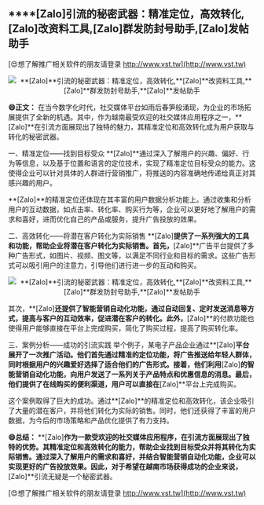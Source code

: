 ## ****[Zalo]**引流的秘密武器：精准定位，高效转化,**[Zalo]**改资料工具,**[Zalo]**群发防封号助手,**[Zalo]**发帖助手**

[😍想了解推广相关软件的朋友请登录 http://www.vst.tw](http://www.vst.tw)

 <center><img src="https://vst.tw/MP4/tuiguang/png/2.png" alt="**[Zalo]**引流的秘密武器：精准定位，高效转化,**[Zalo]**改资料工具,**[Zalo]**群发防封号助手,**[Zalo]**发帖助手"></center>

**😄正文：**
在当今数字化时代，社交媒体平台如雨后春笋般涌现，为企业的市场拓展提供了全新的机遇。其中，作为越南最受欢迎的社交媒体应用程序之一，**[Zalo]**在引流方面展现出了独特的魅力，其精准定位和高效转化成为用户获取与转化的秘密武器。

一、精准定位——找到目标受众
**[Zalo]**通过深入了解用户的兴趣、偏好、行为等信息，以及基于位置和语言的定位技术，实现了精准定位目标受众的能力。这使得企业可以针对具体的人群进行营销推广，将推送的内容准确地传递给真正对其感兴趣的用户。

**[Zalo]**的精准定位还体现在其丰富的用户数据分析功能上。通过收集和分析用户的互动数据，如点击率、转化率、购买行为等，企业可以更好地了解用户的需求和喜好，进而优化自己的产品或服务，提升广告投放的效果。

二、高效转化——将潜在客户转化为实际销售
**[Zalo]**提供了一系列强大的工具和功能，帮助企业将潜在客户转化为实际销售。首先，**[Zalo]**广告平台提供了多种广告形式，如图片、视频、图文等，以满足不同行业和目标的需求。这些广告形式可以吸引用户的注意力，引导他们进行进一步的互动和购买。

 <center><img src="https://vst.tw/MP4/tuiguang/png/8.png" alt="**[Zalo]**引流的秘密武器：精准定位，高效转化,**[Zalo]**改资料工具,**[Zalo]**群发防封号助手,**[Zalo]**发帖助手"></center>

其次，**[Zalo]**还提供了智能营销自动化功能，通过自动回复、定时发送消息等方式，提高与客户的互动效率，促进潜在客户的转化。此外，**[Zalo]**的付款功能也使得用户能够直接在平台上完成购买，简化了购买过程，提高了购买转化率。

三、案例分析——成功的引流实践
举个例子，某电子产品企业通过**[Zalo]**平台展开了一次推广活动。他们首先通过精准的定位功能，将广告推送给年轻人群体，同时根据用户的兴趣爱好选择了适合他们的广告形式。接着，他们利用**[Zalo]**的智能营销自动化功能，向用户发送了一系列关于产品特点和优惠信息的消息。最后，他们提供了在线购买的便利渠道，用户可以直接在**[Zalo]**平台上完成购买。

这个案例取得了巨大的成功。通过**[Zalo]**的精准定位和高效转化，该企业吸引了大量的潜在客户，并将他们转化为实际的销售。同时，他们还获得了丰富的用户数据，为今后的市场策略和产品优化提供了有力支持。

**😄总结：**
**[Zalo]**作为一款受欢迎的社交媒体应用程序，在引流方面展现出了独特的优势。其精准定位和高效转化的能力，帮助企业找到目标受众并将其转化为实际销售。通过深入了解用户的需求和喜好，并结合智能营销自动化功能，企业可以实现更好的广告投放效果。因此，对于希望在越南市场获得成功的企业来说，**[Zalo]**引流无疑是一个秘密武器。

[😍想了解推广相关软件的朋友请登录 http://www.vst.tw](http://www.vst.tw)



